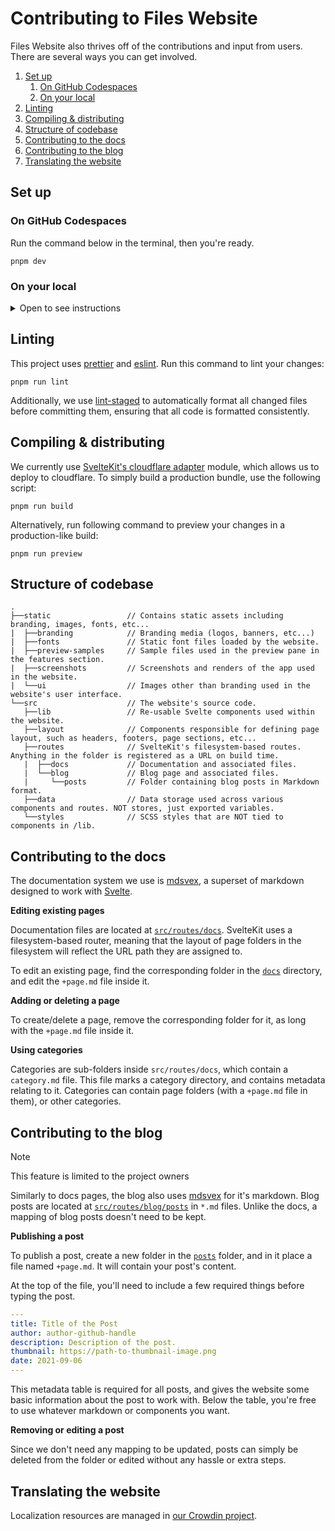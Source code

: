 # Contributing to Files Website

Files Website also thrives off of the contributions and input from users. There are several ways you can get involved.

1. [Set up](#set-up)
    1. [On GitHub Codespaces](#on-github-codespaces)
    2. [On your local](#on-your-local)
2. [Linting](#linting)
3. [Compiling & distributing](#compiling--distributing)
4. [Structure of codebase](#structure-of-codebase)
5. [Contributing to the docs](#contributing-to-the-docs)
6. [Contributing to the blog](#contributing-to-the-blog)
7. [Translating the website](#translating-the-website)

## Set up

### On GitHub Codespaces

Run the command below in the terminal, then you're ready.

```console
pnpm dev
```

### On your local

<details><summary>Open to see instructions</summary><p>

#### 1. Prerequisites

- [Git](https://git-scm.com)
- [Node.js](https://nodejs.org/en/) with `npm`.
- [pnpm](https://pnpm.io)
- Shell of your choice.

#### 2. Run commands

Clone, install dependencies and build:
```console
git clone https://github.com/files-community/Website
cd Website
pnpm i
pnpm run dev
```

</p></details>

## Linting

This project uses [prettier](https://prettier.io) and [eslint](https://eslint.org/).
Run this command to lint your changes:

```console
pnpm run lint
```

Additionally, we use [lint-staged](https://github.com/okonet/lint-staged) to automatically format all changed files before committing them, ensuring that all code is formatted consistently.

## Compiling & distributing

We currently use [SvelteKit's cloudflare adapter](https://www.npmjs.com/package/@sveltejs/adapter-cloudflare) module, which allows us to deploy to cloudflare. To simply build a production bundle, use the following script:

```console
pnpm run build
```

Alternatively, run following command to preview your changes in a production-like build:

```console
pnpm run preview
```

## Structure of codebase

```
.
├──static                 // Contains static assets including branding, images, fonts, etc...
|  ├──branding            // Branding media (logos, banners, etc...)
|  ├──fonts               // Static font files loaded by the website.
|  ├──preview-samples     // Sample files used in the preview pane in the features section.
|  ├──screenshots         // Screenshots and renders of the app used in the website.
|  └──ui                  // Images other than branding used in the website's user interface.
└──src                    // The website's source code.
   ├──lib                 // Re-usable Svelte components used within the website.
   ├──layout              // Components responsible for defining page layout, such as headers, footers, page sections, etc...
   ├──routes              // SvelteKit's filesystem-based routes. Anything in the folder is registered as a URL on build time.
   |  ├──docs             // Documentation and associated files.
   |  └──blog             // Blog page and associated files.
   |     └──posts         // Folder containing blog posts in Markdown format.
   ├──data                // Data storage used across various components and routes. NOT stores, just exported variables.
   └──styles              // SCSS styles that are NOT tied to components in /lib.
```

## Contributing to the docs

The documentation system we use is [mdsvex](https://mdsvex.pngwn.io/), a superset of markdown designed to work with [Svelte](htts://svelte.dev).

**Editing existing pages**

Documentation files are located at [`src/routes/docs`](https://github.com/files-community/Website/tree/main/src/routes/docs). SvelteKit uses a
filesystem-based router, meaning that the layout of page folders in the filesystem will reflect the URL path they are
assigned to.

To edit an existing page, find the corresponding folder in
the [`docs`](<(https://github.com/files-community/Website/tree/main/src/routes/docs)>) directory, and edit the `+page.md` file inside it.

**Adding or deleting a page**

To create/delete a page, remove the corresponding folder for it, as long with the `+page.md` file inside it.

**Using categories**

Categories are sub-folders inside `src/routes/docs`, which contain a `category.md` file. This file marks a category directory, and contains metadata relating to it.
Categories can contain page folders (with a `+page.md` file in them), or other categories.

## Contributing to the blog

> [!NOTE]
> This feature is limited to the project owners

Similarly to docs pages, the blog also uses [mdsvex](https://mdsvex.pngwn.io/) for it's markdown. Blog posts are located
at [`src/routes/blog/posts`](https://github.com/files-community/Website/tree/main/src/routes/blog/posts) in `*.md` files.
Unlike the docs, a mapping of blog posts doesn't need to be kept.

**Publishing a post**

To publish a post, create a new folder in
the [`posts`](https://github.com/files-community/Website/tree/main/src/routes/blog/posts) folder, and in it place a file
named `+page.md`. It will contain your post's content.

At the top of the file, you'll need to include a few required things before typing the post.

```yml
---
title: Title of the Post
author: author-github-handle
description: Description of the post.
thumbnail: https://path-to-thumbnail-image.png
date: 2021-09-06
---
```

This metadata table is required for all posts, and gives the website some basic information about the post to work with. Below the table, you're free to use whatever markdown or components you want.

**Removing or editing a post**

Since we don't need any mapping to be updated, posts can simply be deleted from the folder or edited without any hassle or extra steps.

## Translating the website

Localization resources are managed in [our Crowdin project](https://crowdin.com/project/files-website).
